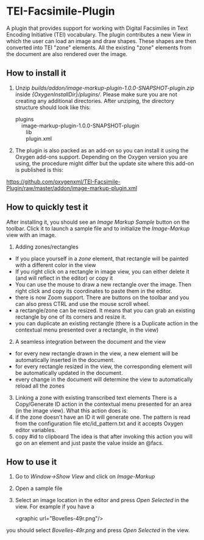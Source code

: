 TEI-Facsimile-Plugin
====================

A plugin that provides support for working with  Digital Facsimiles in Text Encoding Initiative (TEI) vocabulary.   The plugin contributes a new View in which the user can load an image and draw shapes. These shapes are then  converted into TEI "zone" elements. All the existing "zone" elements from the document are also rendered over the image.

How to install it
--------------------
1. Unzip  *builds/addon/image-markup-plugin-1.0.0-SNAPSHOT-plugin.zip* inside *{OxygenInstallDir}/plugins/*. Please make sure you are not creating any additional directories. After unziping, the directory structure should look like this:

    plugins<br />
    &nbsp;&nbsp;&nbsp;&nbsp;image-markup-plugin-1.0.0-SNAPSHOT-plugin<br />
    &nbsp;&nbsp;&nbsp;&nbsp;&nbsp;&nbsp;&nbsp;lib<br />
    &nbsp;&nbsp;&nbsp;&nbsp;&nbsp;&nbsp;&nbsp;plugin.xml <br />


2. The plugin is also packed as an add-on so you can install it using the Oxygen add-ons support. Depending on the Oxygen version you are using, the procedure might differ but the update site where this add-on is published is this: 

https://github.com/oxygenxml/TEI-Facsimile-Plugin/raw/master/addon/image-markup-plugin.xml


How to quickly test it
--------------------
After installing it, you should see an *Image Markup Sample* button  on the toolbar. Click it to launch a sample file and to initialize the *Image-Markup* view with an image.

1. Adding zones/rectangles
- If you place yourself in a *zone* element, that rectangle will be painted with a different color in the view
- If you right click on a rectangle in image view, you can either delete it (and will reflect in the editor) or copy it
- You can use the mouse to draw a new rectangle over the image. Then right click and copy its coordinates to paste them in the editor.
- there is now Zoom support. There are buttons on the toolbar and you can also press CTRL and use the mouse scroll wheel.
- a rectangle/zone can be resized. It means that you can grab an existing rectangle by one of its corners and resize it.
- you can duplicate an existing rectangle (there is a Duplicate action in the contextual menu presented over a rectangle, in the view)

2. A seamless integration between the document and the view
- for every new rectangle drawn in the view, a new <zone> element will be automatically inserted in the document.
- for every rectangle resized in the view, the corresponding <zone> element will be automatically updated in the document.
- every change in the document will determine the view to automatically reload all the zones

3. Linking a zone with existing transcribed text elements
There is a Copy/Generate ID action in the contextual menu presented for an area (in the image view). What this action does is:
1. if the zone doesn't have an ID it will generate one. The pattern is read from the configuration file etc/id_pattern.txt and it accepts Oxygen editor variables.
2. copy #id to clipboard
The idea is that after invoking this action you will go on an element and just paste the value inside an @facs.


How to use it 
--------------------
1. Go to *Window->Show View* and click on *Image-Markup*
2. Open a sample file
3. Select an image location in the editor and press *Open Selected* in the view. For example if you have a 

	&lt;graphic url="Bovelles-49r.png"/&gt;
	
you should select *Bovelles-49r.png* and press *Open Selected* in the view.
